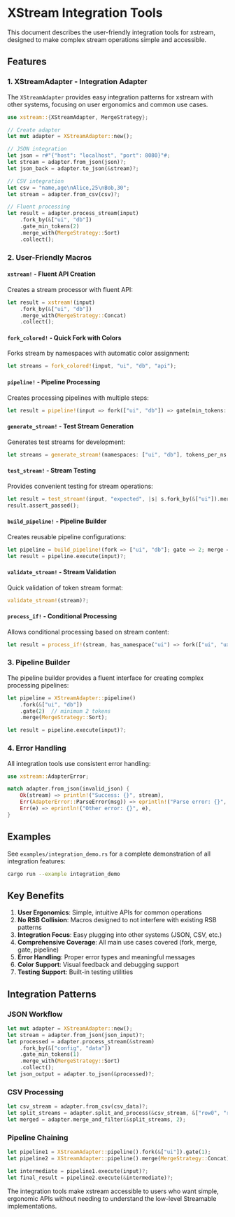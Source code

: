 # XStream Integration Tools

This document describes the user-friendly integration tools for xstream, designed to make complex stream operations simple and accessible.

## Features

### 1. XStreamAdapter - Integration Adapter

The `XStreamAdapter` provides easy integration patterns for xstream with other systems, focusing on user ergonomics and common use cases.

```rust
use xstream::{XStreamAdapter, MergeStrategy};

// Create adapter
let mut adapter = XStreamAdapter::new();

// JSON integration
let json = r#"{"host": "localhost", "port": 8080}"#;
let stream = adapter.from_json(json)?;
let json_back = adapter.to_json(&stream)?;

// CSV integration
let csv = "name,age\nAlice,25\nBob,30";
let stream = adapter.from_csv(csv)?;

// Fluent processing
let result = adapter.process_stream(input)
    .fork_by(&["ui", "db"])
    .gate_min_tokens(2)
    .merge_with(MergeStrategy::Sort)
    .collect();
```

### 2. User-Friendly Macros

#### `xstream!` - Fluent API Creation
Creates a stream processor with fluent API:

```rust
let result = xstream!(input)
    .fork_by(&["ui", "db"])
    .merge_with(MergeStrategy::Concat)
    .collect();
```

#### `fork_colored!` - Quick Fork with Colors
Forks stream by namespaces with automatic color assignment:

```rust
let streams = fork_colored!(input, "ui", "db", "api");
```

#### `pipeline!` - Pipeline Processing
Creates processing pipelines with multiple steps:

```rust
let result = pipeline!(input => fork(["ui", "db"]) => gate(min_tokens: 2) => merge(MergeStrategy::Sort));
```

#### `generate_stream!` - Test Stream Generation
Generates test streams for development:

```rust
let streams = generate_stream!(namespaces: ["ui", "db"], tokens_per_ns: 3, colors: true);
```

#### `test_stream!` - Stream Testing
Provides convenient testing for stream operations:

```rust
let result = test_stream!(input, "expected", |s| s.fork_by(&["ui"]).merge_with(MergeStrategy::Concat));
result.assert_passed();
```

#### `build_pipeline!` - Pipeline Builder
Creates reusable pipeline configurations:

```rust
let pipeline = build_pipeline!(fork => ["ui", "db"]; gate => 2; merge => MergeStrategy::Concat);
let result = pipeline.execute(input)?;
```

#### `validate_stream!` - Stream Validation
Quick validation of token stream format:

```rust
validate_stream!(stream)?;
```

#### `process_if!` - Conditional Processing
Allows conditional processing based on stream content:

```rust
let result = process_if!(stream, has_namespace("ui") => fork(["ui", "ux"]));
```

### 3. Pipeline Builder

The pipeline builder provides a fluent interface for creating complex processing pipelines:

```rust
let pipeline = XStreamAdapter::pipeline()
    .fork(&["ui", "db"])
    .gate(2)  // minimum 2 tokens
    .merge(MergeStrategy::Sort);

let result = pipeline.execute(input)?;
```

### 4. Error Handling

All integration tools use consistent error handling:

```rust
use xstream::AdapterError;

match adapter.from_json(invalid_json) {
    Ok(stream) => println!("Success: {}", stream),
    Err(AdapterError::ParseError(msg)) => eprintln!("Parse error: {}", msg),
    Err(e) => eprintln!("Other error: {}", e),
}
```

## Examples

See `examples/integration_demo.rs` for a complete demonstration of all integration features:

```bash
cargo run --example integration_demo
```

## Key Benefits

1. **User Ergonomics**: Simple, intuitive APIs for common operations
2. **No RSB Collision**: Macros designed to not interfere with existing RSB patterns
3. **Integration Focus**: Easy plugging into other systems (JSON, CSV, etc.)
4. **Comprehensive Coverage**: All main use cases covered (fork, merge, gate, pipeline)
5. **Error Handling**: Proper error types and meaningful messages
6. **Color Support**: Visual feedback and debugging support
7. **Testing Support**: Built-in testing utilities

## Integration Patterns

### JSON Workflow
```rust
let mut adapter = XStreamAdapter::new();
let stream = adapter.from_json(json_input)?;
let processed = adapter.process_stream(&stream)
    .fork_by(&["config", "data"])
    .gate_min_tokens(1)
    .merge_with(MergeStrategy::Sort)
    .collect();
let json_output = adapter.to_json(&processed)?;
```

### CSV Processing
```rust
let csv_stream = adapter.from_csv(csv_data)?;
let split_streams = adapter.split_and_process(&csv_stream, &["row0", "row1"]);
let merged = adapter.merge_and_filter(&split_streams, 2);
```

### Pipeline Chaining
```rust
let pipeline1 = XStreamAdapter::pipeline().fork(&["ui"]).gate(1);
let pipeline2 = XStreamAdapter::pipeline().merge(MergeStrategy::Concat);

let intermediate = pipeline1.execute(input)?;
let final_result = pipeline2.execute(&intermediate)?;
```

The integration tools make xstream accessible to users who want simple, ergonomic APIs without needing to understand the low-level Streamable implementations.